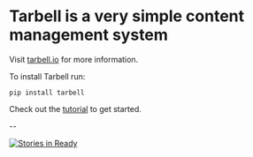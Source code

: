 # Tarbell is a very simple content management system

Visit [tarbell.io](http://tarbell.io) for more information.

To install Tarbell run:

    pip install tarbell

Check out the [tutorial](http://tarbell.readthedocs.org/en/1.0/tutorial.html) to get started.

--

[![Stories in Ready](https://badge.waffle.io/tarbell-project/tarbell.png?label=ready&title=Ready)](http://waffle.io/tarbell-project/tarbell)
